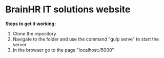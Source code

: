 <h1>BrainHR IT solutions website</h1>
<div>
  <b>Steps to get it working:</b>
  <ol>
    <li> Clone the repository </li>
    <li> Navigate to the folder and use the command "gulp serve" to start the server </li>
    <li> In the browser go to the page "localhost:/5000" </li>
  </ol>
</div>
